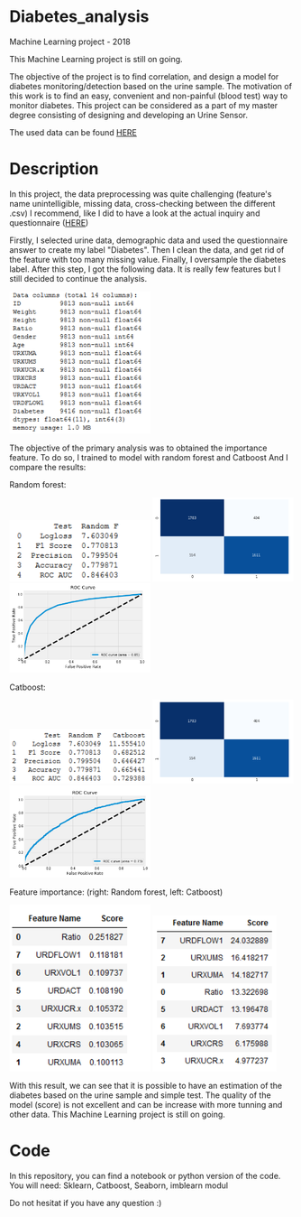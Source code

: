 # Diabetes_analysis
Machine Learning project - 2018

This Machine Learning project is still on going.

The objective of the project is to find correlation, and design a model for diabetes monitoring/detection based on the urine sample.
The motivation of this work is to find an easy, convenient and non-painful (blood test) way to monitor diabetes. This project can
be considered as a part of my master degree consisting of designing and developing an Urine Sensor.

The used data can be found [HERE](https://www.kaggle.com/cdc/national-health-and-nutrition-examination-survey)


# Description
In this project, the data preprocessing was quite challenging (feature's name unintelligible, missing data, cross-checking between the different .csv)
I recommend, like I did to have a look at the actual inquiry and questionnaire ([HERE](https://wwwn.cdc.gov/nchs/nhanes/ContinuousNhanes/Default.aspx?BeginYear=2013))

Firstly, I selected urine data, demographic data and used the questionnaire answer to create my label "Diabetes".
Then I clean the data, and get rid of the feature with too many missing value. Finally, I oversample the diabetes label.
After this step, I got the following data. It is really few features but I still decided to continue the analysis.

<img src="/image/df_framefeature.PNG" width="250">

The objective of the primary analysis was to obtained the importance feature. To do so, I trained to model with random forest and Catboost
And I compare the results:

Random forest: 

<img src="/image/forest_score.PNG" width="250"> <img src="/image/forest_matrix.PNG" width="250"> <img src="/image/forest_ROC.PNG" width="250">

Catboost:

<img src="/image/cat_score.PNG" width="250"> <img src="/image/cat_matrix.PNG" width="250"> <img src="/image/cat_ROC.PNG" width="250">

Feature importance: (right: Random forest, left: Catboost)

<img src="/image/forest_feat.PNG" width="250"> <img src="/image/cat_feat.PNG" width="220"> 

With this result, we can see that it is possible to have an estimation of the diabetes based on the urine sample and simple test. The quality of the model (score) is not excellent and can be increase with more tunning and other data. This Machine Learning project is still on going.

# Code
In this repository, you can find a notebook or python version of the code. 
You will need: Sklearn, Catboost, Seaborn, imblearn modul

Do not hesitat if you have any question :)


